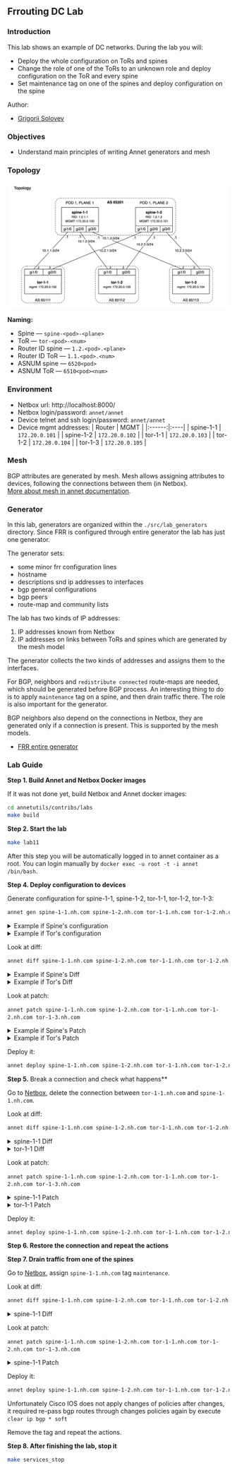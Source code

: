 ## Frrouting DC Lab

### Introduction

This lab shows an example of DC networks. During the lab you will:

- Deploy the whole configuration on ToRs and spines
- Change the role of one of the ToRs to an unknown role and deploy configuration on the ToR and every spine
- Set maintenance tag on one of the spines and deploy configuration on the spine

Author:

- [Grigorii Solovev](https://github.com/gs1571)

### Objectives

- Understand main principles of writing Annet generators and mesh

### Topology

![lab-topology](./images/topology.png)

**Naming:**

- Spine — `spine-<pod>-<plane>`
- ToR — `tor-<pod>-<num>`
- Router ID spine — `1.2.<pod>.<plane>`
- Router ID ToR — `1.1.<pod>.<num>`
- ASNUM spine — `6520<pod>`
- ASNUM ToR — `6510<pod><num>`

### Environment

- Netbox url: http://localhost:8000/
- Netbox login/password: `annet/annet`
- Device telnet and ssh login/password: `annet/annet`  
- Device mgmt addresses:
   | Router | MGMT |
   |:------:|:----|
   | spine-1-1 | `172.20.0.101` |
   | spine-1-2 | `172.20.0.102` |
   | tor-1-1 | `172.20.0.103` |
   | tor-1-2 | `172.20.0.104` |
   | tor-1-3 | `172.20.0.105` |

### Mesh

BGP attributes are generated by mesh. Mesh allows assigning attributes to devices, following the connections between them (in Netbox).  
[More about mesh in annet documentation](https://annetutil.github.io/annet/main/mesh/index.html).

### Generator

In this lab, generators are organized within the `./src/lab_generators` directory. Since FRR is configured through entire generator the lab has just one generator.

The generator sets:
- some minor frr configuration lines
- hostname
- descriptions snd ip addresses to interfaces
- bgp general configurations
- bgp peers
- route-map and community lists

The lab has two kinds of IP addresses:

1. IP addresses known from Netbox
2. IP addresses on links between ToRs and spines which are generated by the mesh model

The generator collects the two kinds of addresses and assigns them to the interfaces.

For BGP, neighbors and `redistribute connected` route-maps are needed, which should be generated before BGP process. An interesting thing to do is to apply `maintenance` tag on a spine, and then drain traffic there. The role is also important for the generator.

BGP neighbors also depend on the connections in Netbox, they are generated only if a connection is present. This is supported by the mesh models.

- [FRR entire generator](./src/lab_generators/entire_frr.py)

### Lab Guide

**Step 1. Build Annet and Netbox Docker images**

If it was not done yet, build Netbox and Annet docker images:

```bash
cd annetutils/contribs/labs
make build
```

**Step 2. Start the lab**

```bash
make lab11
```

After this step you will be automatically logged in to annet container as a root. You can login manually by `docker exec -u root -t -i annet /bin/bash`.

**Step 4. Deploy configuration to devices**

Generate configuration for spine-1-1, spine-1-2, tor-1-1, tor-1-2, tor-1-3:

```bash
annet gen spine-1-1.nh.com spine-1-2.nh.com tor-1-1.nh.com tor-1-2.nh.com tor-1-3.nh.com
```

<details>
<summary>Example if Spine's configuration</summary>

```
frr defaults datacenter
service integrated-vtysh-config

hostname spine-1-1
log file /var/log/frr/frr.log

interface eth0
 ip address 172.20.0.111/24
exit

interface eth1
 description tor-1-1.nh.com@eth1
 ip address 10.1.1.11/24
exit

interface eth2
 description tor-1-2.nh.com@eth1
 ip address 10.1.2.11/24
exit

interface eth3
 description tor-1-3.nh.com@eth1
 ip address 10.1.3.11/24
exit

router bgp 65201
 bgp router-id 1.2.1.1
 neighbor TOR peer-group
 neighbor 10.1.1.12 remote-as 65111
 neighbor 10.1.1.12 peer-group TOR
 neighbor 10.1.2.12 remote-as 65112
 neighbor 10.1.2.12 peer-group TOR
 neighbor 10.1.3.12 remote-as 65113
 neighbor 10.1.3.12 peer-group TOR
 address-family ipv4 unicast
  neighbor TOR route-map SPINE_IMPORT_TOR in
  neighbor TOR route-map SPINE_EXPORT_TOR out
 exit-address-family
exit

bgp community-list standard TOR_NETS seq 5 permit 65000:1
bgp community-list standard GSHUT seq 5 permit graceful-shutdown

route-map SPINE_IMPORT_TOR permit 10
 match community TOR_NETS
exit

route-map SPINE_IMPORT_TOR deny 9999
exit


route-map SPINE_EXPORT_TOR permit 10
 match community TOR_NETS
exit

route-map SPINE_EXPORT_TOR deny 9999
exit

line vty
```

</details>

<details>
<summary>Example if Tor's configuration</summary>

```
frr defaults datacenter
service integrated-vtysh-config

hostname tor-1-1
log file /var/log/frr/frr.log

interface eth0
 ip address 172.20.0.113/24
exit

interface eth1
 description spine-1-1.nh.com@eth1
 ip address 10.1.1.12/24
exit

interface eth2
 description spine-1-2.nh.com@eth1
 ip address 10.2.1.12/24
exit

interface eth3
exit

interface lo
 ip address 10.0.0.1/32
exit

router bgp 65111
 bgp router-id 1.1.1.1
 neighbor SPINE peer-group
 neighbor 10.1.1.11 remote-as 65201
 neighbor 10.1.1.11 peer-group SPINE
 neighbor 10.2.1.11 remote-as 65201
 neighbor 10.2.1.11 peer-group SPINE
 address-family ipv4 unicast
  redistribute connected route-map IMPORT_CONNECTED
  neighbor SPINE route-map TOR_IMPORT_SPINE in
  neighbor SPINE route-map TOR_EXPORT_SPINE out
  maximum-paths 16
 exit-address-family
exit

bgp community-list standard TOR_NETS seq 5 permit 65000:1
bgp community-list standard GSHUT seq 5 permit graceful-shutdown

route-map TOR_IMPORT_SPINE permit 10
 match community GSHUT
 set local-preference 0

route-map TOR_IMPORT_SPINE permit 20
 set local-preference 100

route-map TOR_EXPORT_SPINE permit 10
 match community TOR_NETS
exit

route-map TOR_EXPORT_SPINE deny 9999
exit

route-map IMPORT_CONNECTED permit 10
 match interface lo
 set community 65000:1
exit

route-map IMPORT_CONNECTED deny 9999
exit

line vty
```

</details>

Look at diff:
```bash
annet diff spine-1-1.nh.com spine-1-2.nh.com tor-1-1.nh.com tor-1-2.nh.com tor-1-3.nh.com
```

<details>
<summary>Example if Spine's Diff</summary>

```diff
---
+++
@@ -1,7 +1,7 @@
 frr defaults datacenter
 service integrated-vtysh-config

-hostname frr-r1
+hostname spine-1-1
 log file /var/log/frr/frr.log

 interface eth0
@@ -9,15 +9,51 @@
 exit

 interface eth1
- no ip address
+ description tor-1-1.nh.com@eth1
+ ip address 10.1.1.11/24
 exit

 interface eth2
- no ip address
+ description tor-1-2.nh.com@eth1
+ ip address 10.1.2.11/24
 exit

 interface eth3
- no ip address
+ description tor-1-3.nh.com@eth1
+ ip address 10.1.3.11/24
+exit
+
+router bgp 65201
+ bgp router-id 1.2.1.1
+ neighbor TOR peer-group
+ neighbor 10.1.1.12 remote-as 65111
+ neighbor 10.1.1.12 peer-group TOR
+ neighbor 10.1.2.12 remote-as 65112
+ neighbor 10.1.2.12 peer-group TOR
+ neighbor 10.1.3.12 remote-as 65113
+ neighbor 10.1.3.12 peer-group TOR
+ address-family ipv4 unicast
+  neighbor TOR route-map SPINE_IMPORT_TOR in
+  neighbor TOR route-map SPINE_EXPORT_TOR out
+ exit-address-family
+exit
+
+bgp community-list standard TOR_NETS seq 5 permit 65000:1
+bgp community-list standard GSHUT seq 5 permit graceful-shutdown
+
+route-map SPINE_IMPORT_TOR permit 10
+ match community TOR_NETS
+exit
+
+route-map SPINE_IMPORT_TOR deny 9999
+exit
+
+
+route-map SPINE_EXPORT_TOR permit 10
+ match community TOR_NETS
+exit
+
+route-map SPINE_EXPORT_TOR deny 9999
 exit

 line vty
```

</details>

<details>
<summary>Example if Tor's Diff</summary>

```diff
---
+++
@@ -1,7 +1,7 @@
 frr defaults datacenter
 service integrated-vtysh-config

-hostname frr-r3
+hostname tor-1-1
 log file /var/log/frr/frr.log

 interface eth0
@@ -9,15 +9,60 @@
 exit

 interface eth1
- no ip address
+ description spine-1-1.nh.com@eth1
+ ip address 10.1.1.12/24
 exit

 interface eth2
- no ip address
+ description spine-1-2.nh.com@eth1
+ ip address 10.2.1.12/24
 exit

 interface eth3
- no ip address
+exit
+
+interface lo
+ ip address 10.0.0.1/32
+exit
+
+router bgp 65111
+ bgp router-id 1.1.1.1
+ neighbor SPINE peer-group
+ neighbor 10.1.1.11 remote-as 65201
+ neighbor 10.1.1.11 peer-group SPINE
+ neighbor 10.2.1.11 remote-as 65201
+ neighbor 10.2.1.11 peer-group SPINE
+ address-family ipv4 unicast
+  redistribute connected route-map IMPORT_CONNECTED
+  neighbor SPINE route-map TOR_IMPORT_SPINE in
+  neighbor SPINE route-map TOR_EXPORT_SPINE out
+  maximum-paths 16
+ exit-address-family
+exit
+
+bgp community-list standard TOR_NETS seq 5 permit 65000:1
+bgp community-list standard GSHUT seq 5 permit graceful-shutdown
+
+route-map TOR_IMPORT_SPINE permit 10
+ match community GSHUT
+ set local-preference 0
+
+route-map TOR_IMPORT_SPINE permit 20
+ set local-preference 100
+
+route-map TOR_EXPORT_SPINE permit 10
+ match community TOR_NETS
+exit
+
+route-map TOR_EXPORT_SPINE deny 9999
+exit
+
+route-map IMPORT_CONNECTED permit 10
+ match interface lo
+ set community 65000:1
+exit
+
+route-map IMPORT_CONNECTED deny 9999
 exit

 line vty
```

</details>

Look at patch:

`annet patch spine-1-1.nh.com spine-1-2.nh.com tor-1-1.nh.com tor-1-2.nh.com tor-1-3.nh.com`


<details>
<summary>Example if Spine's Patch</summary>

```
frr defaults datacenter
service integrated-vtysh-config

hostname spine-1-1
log file /var/log/frr/frr.log

interface eth0
 ip address 172.20.0.111/24
exit

interface eth1
 description tor-1-1.nh.com@eth1
 ip address 10.1.1.11/24
exit

interface eth2
 description tor-1-2.nh.com@eth1
 ip address 10.1.2.11/24
exit

interface eth3
 description tor-1-3.nh.com@eth1
 ip address 10.1.3.11/24
exit

router bgp 65201
 bgp router-id 1.2.1.1
 neighbor TOR peer-group
 neighbor 10.1.1.12 remote-as 65111
 neighbor 10.1.1.12 peer-group TOR
 neighbor 10.1.2.12 remote-as 65112
 neighbor 10.1.2.12 peer-group TOR
 neighbor 10.1.3.12 remote-as 65113
 neighbor 10.1.3.12 peer-group TOR
 address-family ipv4 unicast
  neighbor TOR route-map SPINE_IMPORT_TOR in
  neighbor TOR route-map SPINE_EXPORT_TOR out
 exit-address-family
exit

bgp community-list standard TOR_NETS seq 5 permit 65000:1
bgp community-list standard GSHUT seq 5 permit graceful-shutdown

route-map SPINE_IMPORT_TOR permit 10
 match community TOR_NETS
exit

route-map SPINE_IMPORT_TOR deny 9999
exit


route-map SPINE_EXPORT_TOR permit 10
 match community TOR_NETS
exit

route-map SPINE_EXPORT_TOR deny 9999
exit

line vty
```

</details>

<details>
<summary>Example if Tor's Patch</summary>

```
frr defaults datacenter
service integrated-vtysh-config

hostname tor-1-1
log file /var/log/frr/frr.log

interface eth0
 ip address 172.20.0.113/24
exit

interface eth1
 description spine-1-1.nh.com@eth1
 ip address 10.1.1.12/24
exit

interface eth2
 description spine-1-2.nh.com@eth1
 ip address 10.2.1.12/24
exit

interface eth3
exit

interface lo
 ip address 10.0.0.1/32
exit

router bgp 65111
 bgp router-id 1.1.1.1
 neighbor SPINE peer-group
 neighbor 10.1.1.11 remote-as 65201
 neighbor 10.1.1.11 peer-group SPINE
 neighbor 10.2.1.11 remote-as 65201
 neighbor 10.2.1.11 peer-group SPINE
 address-family ipv4 unicast
  redistribute connected route-map IMPORT_CONNECTED
  neighbor SPINE route-map TOR_IMPORT_SPINE in
  neighbor SPINE route-map TOR_EXPORT_SPINE out
  maximum-paths 16
 exit-address-family
exit

bgp community-list standard TOR_NETS seq 5 permit 65000:1
bgp community-list standard GSHUT seq 5 permit graceful-shutdown

route-map TOR_IMPORT_SPINE permit 10
 match community GSHUT
 set local-preference 0

route-map TOR_IMPORT_SPINE permit 20
 set local-preference 100

route-map TOR_EXPORT_SPINE permit 10
 match community TOR_NETS
exit

route-map TOR_EXPORT_SPINE deny 9999
exit

route-map IMPORT_CONNECTED permit 10
 match interface lo
 set community 65000:1
exit

route-map IMPORT_CONNECTED deny 9999
exit

line vty
```

</details>

Deploy it:
```bash
annet deploy spine-1-1.nh.com spine-1-2.nh.com tor-1-1.nh.com tor-1-2.nh.com tor-1-3.nh.com
```

**Step 5.** Break a connection and check what happens**

Go to [Netbox](http://localhost:8000/dcim/devices/7/), delete the connection between `tor-1-1.nh.com` and `spine-1-1.nh.com`.

Look at diff:
```bash
annet diff spine-1-1.nh.com spine-1-2.nh.com tor-1-1.nh.com tor-1-2.nh.com tor-1-3.nh.com
```

<details>
<summary>spine-1-1 Diff</summary>

```diff
---
+++
@@ -9,8 +9,6 @@
 exit

 interface eth1
- description tor-1-1.nh.com@eth1
- ip address 10.1.1.11/24
 exit

 interface eth2
@@ -26,8 +24,6 @@
 router bgp 65201
  bgp router-id 1.2.1.1
  neighbor TOR peer-group
- neighbor 10.1.1.12 remote-as 65111
- neighbor 10.1.1.12 peer-group TOR
  neighbor 10.1.2.12 remote-as 65112
  neighbor 10.1.2.12 peer-group TOR
  neighbor 10.1.3.12 remote-as 65113
```

</details>

<details>
<summary>tor-1-1 Diff</summary>

```diff
---
+++
@@ -9,8 +9,6 @@
 exit

 interface eth1
- description spine-1-1.nh.com@eth1
- ip address 10.1.1.12/24
 exit

 interface eth2
@@ -28,8 +26,6 @@
 router bgp 65111
  bgp router-id 1.1.1.1
  neighbor SPINE peer-group
- neighbor 10.1.1.11 remote-as 65201
- neighbor 10.1.1.11 peer-group SPINE
  neighbor 10.2.1.11 remote-as 65201
  neighbor 10.2.1.11 peer-group SPINE
  address-family ipv4 unicast
```

</details>

Look at patch:

`annet patch spine-1-1.nh.com spine-1-2.nh.com tor-1-1.nh.com tor-1-2.nh.com tor-1-3.nh.com`

<details>
<summary>spine-1-1 Patch</summary>

```
frr defaults datacenter
service integrated-vtysh-config

hostname spine-1-1
log file /var/log/frr/frr.log

interface eth0
 ip address 172.20.0.111/24
exit

interface eth1
exit

interface eth2
 description tor-1-2.nh.com@eth1
 ip address 10.1.2.11/24
exit

interface eth3
 description tor-1-3.nh.com@eth1
 ip address 10.1.3.11/24
exit

router bgp 65201
 bgp router-id 1.2.1.1
 neighbor TOR peer-group
 neighbor 10.1.2.12 remote-as 65112
 neighbor 10.1.2.12 peer-group TOR
 neighbor 10.1.3.12 remote-as 65113
 neighbor 10.1.3.12 peer-group TOR
 address-family ipv4 unicast
  neighbor TOR route-map SPINE_IMPORT_TOR in
  neighbor TOR route-map SPINE_EXPORT_TOR out
 exit-address-family
exit

bgp community-list standard TOR_NETS seq 5 permit 65000:1
bgp community-list standard GSHUT seq 5 permit graceful-shutdown

route-map SPINE_IMPORT_TOR permit 10
 match community TOR_NETS
exit

route-map SPINE_IMPORT_TOR deny 9999
exit


route-map SPINE_EXPORT_TOR permit 10
 match community TOR_NETS
exit

route-map SPINE_EXPORT_TOR deny 9999
exit

line vty
```

</details>

<details>
<summary>tor-1-1 Patch</summary>

```
frr defaults datacenter
service integrated-vtysh-config

hostname tor-1-1
log file /var/log/frr/frr.log

interface eth0
 ip address 172.20.0.113/24
exit

interface eth1
exit

interface eth2
 description spine-1-2.nh.com@eth1
 ip address 10.2.1.12/24
exit

interface eth3
exit

interface lo
 ip address 10.0.0.1/32
exit

router bgp 65111
 bgp router-id 1.1.1.1
 neighbor SPINE peer-group
 neighbor 10.2.1.11 remote-as 65201
 neighbor 10.2.1.11 peer-group SPINE
 address-family ipv4 unicast
  redistribute connected route-map IMPORT_CONNECTED
  neighbor SPINE route-map TOR_IMPORT_SPINE in
  neighbor SPINE route-map TOR_EXPORT_SPINE out
  maximum-paths 16
 exit-address-family
exit

bgp community-list standard TOR_NETS seq 5 permit 65000:1
bgp community-list standard GSHUT seq 5 permit graceful-shutdown

route-map TOR_IMPORT_SPINE permit 10
 match community GSHUT
 set local-preference 0

route-map TOR_IMPORT_SPINE permit 20
 set local-preference 100

route-map TOR_EXPORT_SPINE permit 10
 match community TOR_NETS
exit

route-map TOR_EXPORT_SPINE deny 9999
exit

route-map IMPORT_CONNECTED permit 10
 match interface lo
 set community 65000:1
exit

route-map IMPORT_CONNECTED deny 9999
exit

line vty
```

</details>

Deploy it:
```bash
annet deploy spine-1-1.nh.com spine-1-2.nh.com tor-1-1.nh.com tor-1-2.nh.com tor-1-3.nh.com
```

**Step 6. Restore the connection and repeat the actions**

**Step 7. Drain traffic from one of the spines**

Go to [Netbox](http://localhost:8000/dcim/devices/5/), assign `spine-1-1.nh.com` tag `maintenance`.

Look at diff:
```bash
annet diff spine-1-1.nh.com spine-1-2.nh.com tor-1-1.nh.com tor-1-2.nh.com tor-1-3.nh.com
```

<details>
<summary>spine-1-1 Diff</summary>

```diff
---
+++
@@ -51,6 +51,7 @@

 route-map SPINE_EXPORT_TOR permit 10
  match community TOR_NETS
+ set community 65535:0 additive
 exit

 route-map SPINE_EXPORT_TOR deny 9999
```

</details>

Look at patch:

`annet patch spine-1-1.nh.com spine-1-2.nh.com tor-1-1.nh.com tor-1-2.nh.com tor-1-3.nh.com`

<details>
<summary>spine-1-1 Patch</summary>

```
frr defaults datacenter
service integrated-vtysh-config

hostname spine-1-1
log file /var/log/frr/frr.log

interface eth0
 ip address 172.20.0.111/24
exit

interface eth1
 description tor-1-1.nh.com@eth1
 ip address 10.1.1.11/24
exit

interface eth2
 description tor-1-2.nh.com@eth1
 ip address 10.1.2.11/24
exit

interface eth3
 description tor-1-3.nh.com@eth1
 ip address 10.1.3.11/24
exit

router bgp 65201
 bgp router-id 1.2.1.1
 neighbor TOR peer-group
 neighbor 10.1.1.12 remote-as 65111
 neighbor 10.1.1.12 peer-group TOR
 neighbor 10.1.2.12 remote-as 65112
 neighbor 10.1.2.12 peer-group TOR
 neighbor 10.1.3.12 remote-as 65113
 neighbor 10.1.3.12 peer-group TOR
 address-family ipv4 unicast
  neighbor TOR route-map SPINE_IMPORT_TOR in
  neighbor TOR route-map SPINE_EXPORT_TOR out
 exit-address-family
exit

bgp community-list standard TOR_NETS seq 5 permit 65000:1
bgp community-list standard GSHUT seq 5 permit graceful-shutdown

route-map SPINE_IMPORT_TOR permit 10
 match community TOR_NETS
exit

route-map SPINE_IMPORT_TOR deny 9999
exit


route-map SPINE_EXPORT_TOR permit 10
 match community TOR_NETS
 set community 65535:0 additive
exit

route-map SPINE_EXPORT_TOR deny 9999
exit

line vty
```

</details>

Deploy it:
```bash
annet deploy spine-1-1.nh.com spine-1-2.nh.com tor-1-1.nh.com tor-1-2.nh.com tor-1-3.nh.com
```

Unfortunately Cisco IOS does not apply changes of policies after changes, it required re-pass bgp routes through changes policies again by execute `clear ip bgp * soft`

Remove the tag and repeat the actions.

**Step 8. After finishing the lab, stop it**

```bash
make services_stop
```
